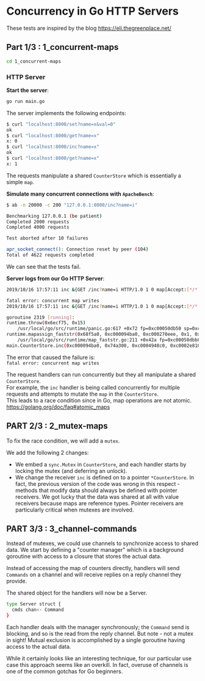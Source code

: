 # Concurrency in Go HTTP Servers 

These tests are inspired by the blog https://eli.thegreenplace.net/

## Part 1/3 : 1_concurrent-maps 

```sh
cd 1_concurrent-maps
```

### HTTP Server

**Start the server**:
```sh
go run main.go
```


The server implements the following endpoints:

```sh
$ curl "localhost:8000/set?name=x&val=0"
ok
$ curl "localhost:8000/get?name=x"
x: 0
$ curl "localhost:8000/inc?name=x"
ok
$ curl "localhost:8000/get?name=x"
x: 1
```
The requests manipulate a shared `CounterStore` which is essentially a simple `map`.

**Simulate many concurrent connections with `ApacheBench`**:

```sh
$ ab -n 20000 -c 200 "127.0.0.1:8000/inc?name=i"

Benchmarking 127.0.0.1 (be patient)
Completed 2000 requests
Completed 4000 requests

Test aborted after 10 failures

apr_socket_connect(): Connection reset by peer (104)
Total of 4622 requests completed
```
We can see that the tests fail.

**Server logs from our Go HTTP Server**:

```sh
2019/10/16 17:57:11 inc &{GET /inc?name=i HTTP/1.0 1 0 map[Accept:[*/*] User-Agent:[ApacheBench/2.3]] {} <nil> 0 [] true 127.0.0.1:8000 map[] map[] <nil> map[] 127.0.0.1:45452 /inc?name=i <nil> <nil> <nil> 0xc000142640}

fatal error: concurrent map writes
2019/10/16 17:57:11 inc &{GET /inc?name=i HTTP/1.0 1 0 map[Accept:[*/*] User-Agent:[ApacheBench/2.3]] {} <nil> 0 [] true 127.0.0.1:8000 map[] map[] <nil> map[] 127.0.0.1:45446 /inc?name=i <nil> <nil> <nil> 0xc000418680}

goroutine 2319 [running]:
runtime.throw(0x6ecf75, 0x15)
	/usr/local/go/src/runtime/panic.go:617 +0x72 fp=0xc00050db50 sp=0xc00050db20 pc=0x42cf12
runtime.mapassign_faststr(0x68f5a0, 0xc000094ba0, 0xc000270eee, 0x1, 0xc00009ce58)
	/usr/local/go/src/runtime/map_faststr.go:211 +0x42a fp=0xc00050dbb8 sp=0xc00050db50 pc=0x413cda
main.CounterStore.inc(0xc000094ba0, 0x74a300, 0xc0004948c0, 0xc0002e8100)

```

The error that caused the failure is:    
`fatal error: concurrent map writes`

The request handlers can run concurrently but they all manipulate a shared `CounterStore`.    
For example, the `inc` handler is being called concurrently for multiple requests and attempts to mutate the `map` in the `CounterStore`.    
This leads to a race condition since in Go, map operations are not atomic.
https://golang.org/doc/faq#atomic_maps

## PART 2/3 : 2_mutex-maps

To fix the race condition, we will add a `mutex`.

We add the following 2 changes:

* We embed a `sync.Mutex` in `CounterStore`, and each handler starts by locking the mutex (and deferring an unlock).
* We change the receiver `inc` is defined on to a pointer `*CounterStore`. In fact, the previous version of the code was wrong in this respect - methods that modify data should always be defined with pointer receivers. We got lucky that the data was shared at all with value receivers because maps are reference types. Pointer receivers are particularly critical when mutexes are involved.

## PART 3/3 : 3_channel-commands

Instead of mutexes, we could use channels to synchronize access to shared data.
We start by defining a "counter manager" which is a background goroutine with access to a closure that stores the actual data.

Instead of accessing the map of counters directly, handlers will send `Commands` on a channel and will receive replies on a reply channel they provide.

The shared object for the handlers will now be a Server.
```sh
type Server struct {
  cmds chan<- Command
}
```

Each handler deals with the manager synchronously; the `Command` send is blocking, and so is the read from the reply channel. But note - not a mutex in sight! Mutual exclusion is accomplished by a single goroutine having access to the actual data.

While it certainly looks like an interesting technique, for our particular use case this approach seems like an overkill. In fact, overuse of channels is one of the common gotchas for Go beginners. 